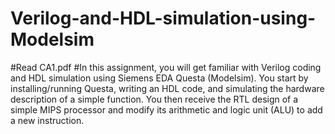 # Verilog-and-HDL-simulation-using-Modelsim
#Read CA1.pdf
#In this assignment, you will get familiar with Verilog coding and HDL simulation using
Siemens EDA Questa (Modelsim). You start by installing/running Questa, writing an
HDL code, and simulating the hardware description of a simple function. You then
receive the RTL design of a simple MIPS processor and modify its arithmetic and logic
unit (ALU) to add a new instruction.
